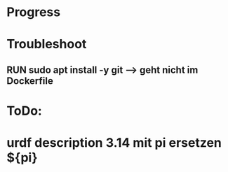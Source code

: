 # Progress

# Troubleshoot

## RUN sudo apt install -y git --> geht nicht im Dockerfile
# ToDo:

# urdf description 3.14 mit pi ersetzen ${pi}